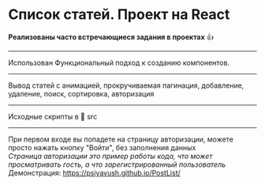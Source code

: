 # Список статей. Проект на React
**Реализованы часто встречающиеся задания в проектах** :+1:
___
Использован Функциональный подход к созданию компонентов.
___
Вывод статей с анимацией, прокручиваемая пагинация, добавление, удаление, поиск, сортировка, авторизация
___
Исходные скрипты в :open_file_folder: src
___
При первом входе вы попадете на страницу авторизации, можете просто нажать кнопку "Войти", без заполнения данных<br>
*Страница авторизации это пример работы кода, что может просматривать гость, а что зарегистрированный пользователь*<br>
Демонстрация: https://psiyavush.github.io/PostList/

